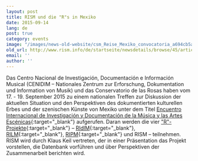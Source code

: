 ```yaml
---
layout: post
title: RISM und die "R"s in Mexiko
date: 2015-09-14
lang: de
post: true
category: events
image: "/images/news-old-website/csm_Reise_Mexiko_convocatoria_a694cb5a4e.jpg"
old_url: http://www.rism.info/de/startseite/newsdetails/browse/45/article/64/rism-and-the-rs-in-mexico.html
email: ''
author: ''
---
```


Das Centro Nacional de Investigación, Documentación e Información Musical (CENIDIM – Nationales Zentrum zur Erforschung, Dokumentation und Information von Musik) und das Conservatorio de las Rosas haben vom 17. - 19. September 2015 zu einem nationalen Treffen zur Diskussion der aktuellen Situation und den Perspektiven des dokumentierten kulturellen Erbes und der szenischen Künste von Mexiko unter dem Titel [Encuentro Internacional de Investigación y Documentación de la Música y las Artes Escénicas](https://www.conservatoriodelasrosas.edu.mx/){:target="_blank"} aufgerufen. Daran werden die vier ["R"-Projekte](http://www.r-musicprojects.org/){:target="_blank"} – [RIdIM](http://ridim.org/){:target="_blank"}, [RILM](http://www.rilm.org/){:target="_blank"}, [RIPM](http://www.ripm.org/){:target="_blank"} und RISM – teilnehmen. RISM wird durch Klaus Keil vertreten, der in einer Präsentation das Projekt vorstellen, die Datenbank vorführen und über Perspektiven der Zusammenarbeit berichten wird.
